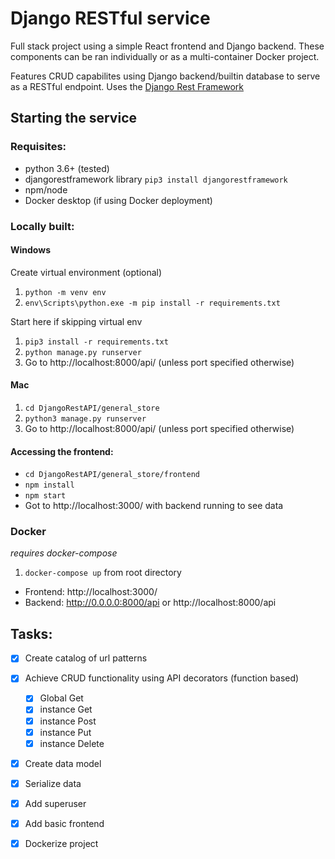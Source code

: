 # Django RESTful service

Full stack project using a simple React frontend and Django backend.  These components can be ran individually or as a multi-container Docker project.

Features CRUD capabilites using Django backend/builtin database to serve as a RESTful endpoint. Uses the [Django Rest Framework](https://www.django-rest-framework.org/) 

## Starting the service

### Requisites:
* python 3.6+ (tested)
* djangorestframework library `pip3 install djangorestframework`
* npm/node
* Docker desktop (if using Docker deployment)

### Locally built:
#### Windows
Create virtual environment (optional)
1. `python -m venv env`
2. `env\Scripts\python.exe -m pip install -r requirements.txt`

Start here if skipping virtual env
1. `pip3 install -r requirements.txt`
2. `python manage.py runserver`
3. Go to http://localhost:8000/api/ (unless port specified otherwise)

#### Mac
1. `cd DjangoRestAPI/general_store`
2. `python3 manage.py runserver`
3. Go to http://localhost:8000/api/ (unless port specified otherwise)

#### Accessing the frontend:
* `cd DjangoRestAPI/general_store/frontend`
* `npm install`
* `npm start`
* Got to http://localhost:3000/ with backend running to see data

### Docker
*requires docker-compose*
1. `docker-compose up` from root directory
 * Frontend: http://localhost:3000/ 
 * Backend: http://0.0.0.0:8000/api or http://localhost:8000/api

## Tasks:
* [x] Create catalog of url patterns
* [x] Achieve CRUD functionality using API decorators (function based)
    * [x] Global Get
    * [x] instance Get
    * [x] instance Post
    * [x] instance Put
    * [x] instance Delete
* [x] Create data model
* [x] Serialize data
* [x] Add superuser

* [x] Add basic frontend
* [x] Dockerize project
